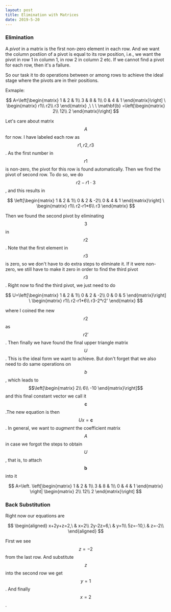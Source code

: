 ```yaml
---
layout: post
title: Elimination with Matrices
date: 2019-5-20
---
```


### Elimination

A *pivot* in a matrix is the first non-zero element in each row. And we want the column postiion of a pivot is equal to its row position, i.e., we want the pivot in row 1 in column 1, in row 2 in column 2 etc. If we cannot find a pivot for each row, then it's a failure. 

So our task it to do operations between or among rows to achieve the ideal stage where the pivots are in their positions. 

Exmaple:

$$
A=\left[\begin{matrix}
1 & 2 & 1\\
3 & 8 & 1\\
0 & 4 & 1
\end{matrix}\right] \ \begin{matrix}
r1\\
r2\\
r3
\end{matrix} ,\ \ \ \mathbf{b} =\left[\begin{matrix}
2\\
12\\
2
\end{matrix}\right]
$$

Let's care about matrix $$A$$ for now. I have labeled each row as $$r1,r2,r3$$. As the first number in $$r1$$ is non-zero, the pivot for this row is found automatically. Then we find the pivot of second row. To do so, we do $$r2-r1\cdot3$$, and this results in

$$
\left[\begin{matrix}
1 & 2 & 1\\
0 & 2 & -2\\
0 & 4 & 1
\end{matrix}\right] \ \begin{matrix}
r1\\
r2-r1*6\\
r3
\end{matrix}
$$

Then we found the second pivot by eliminating $$3$$ in $$r2$$. Note that the first element in $$r3$$ is zero, so we don't have to do extra steps to eliminate it. If it were non-zero, we still have to make it zero in order to find the third pivot $$r3$$. Right now to find the third pivot, we just need to do 

$$
U=\left[\begin{matrix}
1 & 2 & 1\\
0 & 2 & -2\\
0 & 0 & 5
\end{matrix}\right] \ \begin{matrix}
r1\\
r2-r1*6\\
r3-2*r2'
\end{matrix}
$$

where I coined the new $$r2$$ as $$r2'$$. Then finally we have found the final upper triangle matrix $$U$$. This is the ideal form we want to achieve. But don't forget that we also need to do same operations on $$b$$, which leads to $$\left[\begin{matrix}
2\\
6\\
-10
\end{matrix}\right]$$ and this final constant vector we call it $$\mathbf{c}$$.The new equation is then $$Ux=\mathbf{c}$$. In general, we want to *augment* the coefficient matrix $$A$$ in case we forgot the steps to obtain $$U$$, that is, to attach $$\mathbf{b}$$ into it


$$
A=\left. \left[\begin{matrix}
1 & 2 & 1\\
3 & 8 & 1\\
0 & 4 & 1
\end{matrix} \right| \begin{matrix}
2\\
12\\
2
\end{matrix}\right]
$$


### Back Substitution

Right now our equations are

$$
\begin{aligned}
x+2y+z=2,\ & x=2\\
2y-2z=6,\ & y=1\\
5z=-10,\ & z=-2\\    
\end{aligned}
$$

First we see $$z=-2$$ from the last row. And substitute $$z$$ into the second row we get $$y=1$$. And finally $$x=2$$. 

